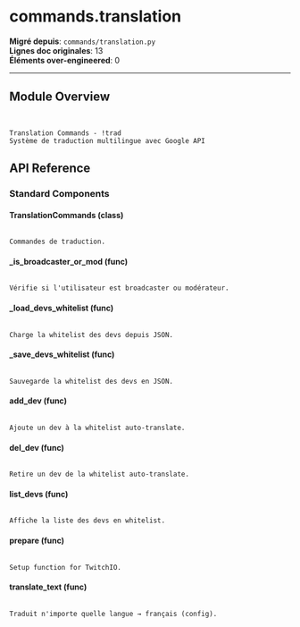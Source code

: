 # commands.translation

**Migré depuis**: `commands/translation.py`  
**Lignes doc originales**: 13  
**Éléments over-engineered**: 0  

---

## Module Overview

```text


Translation Commands - !trad 
Système de traduction multilingue avec Google API

```

## API Reference

### Standard Components

#### TranslationCommands (class)

```text

Commandes de traduction.

```

#### _is_broadcaster_or_mod (func)

```text

Vérifie si l'utilisateur est broadcaster ou modérateur.

```

#### _load_devs_whitelist (func)

```text

Charge la whitelist des devs depuis JSON.

```

#### _save_devs_whitelist (func)

```text

Sauvegarde la whitelist des devs en JSON.

```

#### add_dev (func)

```text

Ajoute un dev à la whitelist auto-translate.

```

#### del_dev (func)

```text

Retire un dev de la whitelist auto-translate.

```

#### list_devs (func)

```text

Affiche la liste des devs en whitelist.

```

#### prepare (func)

```text

Setup function for TwitchIO.

```

#### translate_text (func)

```text

Traduit n'importe quelle langue → français (config).

```
